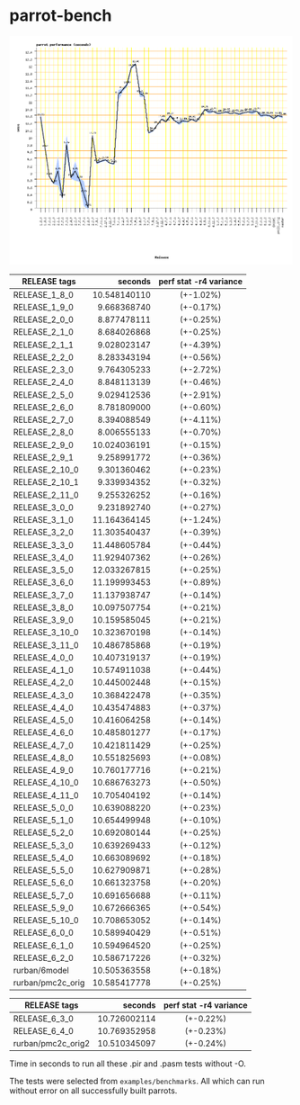 parrot-bench
============

![Curve](parrot-bench-20140321.png)


| RELEASE tags  | seconds       | perf stat -r4 variance |
|---------------|--------------:|:----------------------:|
| RELEASE_1_8_0	| 10.548140110	| (+-1.02%)	|
| RELEASE_1_9_0	|  9.668368740	| (+-0.17%)	|
| RELEASE_2_0_0	|  8.877478111	| (+-0.25%)	|
| RELEASE_2_1_0	|  8.684026868	| (+-0.25%)	|
| RELEASE_2_1_1	|  9.028023147	| (+-4.39%)	|
| RELEASE_2_2_0	|  8.283343194	| (+-0.56%)	|
| RELEASE_2_3_0	|  9.764305233	| (+-2.72%)	|
| RELEASE_2_4_0	|  8.848113139	| (+-0.46%)	|
| RELEASE_2_5_0	|  9.029412536	| (+-2.91%)	|
| RELEASE_2_6_0	|  8.781809000	| (+-0.60%)	|
| RELEASE_2_7_0	|  8.394088549	| (+-4.11%)	|
| RELEASE_2_8_0	|  8.006555133	| (+-0.70%)	|
| RELEASE_2_9_0	| 10.024036191	| (+-0.15%)	|
| RELEASE_2_9_1	|  9.258991772	| (+-0.36%)	|
| RELEASE_2_10_0|  9.301360462	| (+-0.23%)	|
| RELEASE_2_10_1|  9.339934352	| (+-0.32%)	|
| RELEASE_2_11_0|  9.255326252	| (+-0.16%)	|
| RELEASE_3_0_0	|  9.231892740	| (+-0.27%)	|
| RELEASE_3_1_0	| 11.164364145	| (+-1.24%)	|
| RELEASE_3_2_0	| 11.303540437	| (+-0.39%)	|
| RELEASE_3_3_0	| 11.448605784	| (+-0.44%)	|
| RELEASE_3_4_0	| 11.929407362	| (+-0.26%)	|
| RELEASE_3_5_0	| 12.033267815	| (+-0.25%)	|
| RELEASE_3_6_0	| 11.199993453	| (+-0.89%)	|
| RELEASE_3_7_0	| 11.137938747	| (+-0.14%)	|
| RELEASE_3_8_0	| 10.097507754	| (+-0.21%)	|
| RELEASE_3_9_0	| 10.159585045	| (+-0.21%)	|
| RELEASE_3_10_0| 10.323670198	| (+-0.14%)	|
| RELEASE_3_11_0| 10.486785868	| (+-0.19%)	|
| RELEASE_4_0_0	| 10.407319137	| (+-0.19%)	|
| RELEASE_4_1_0	| 10.574911038	| (+-0.44%)	|
| RELEASE_4_2_0	| 10.445002448	| (+-0.15%)	|
| RELEASE_4_3_0	| 10.368422478	| (+-0.35%)	|
| RELEASE_4_4_0	| 10.435474883	| (+-0.37%)	|
| RELEASE_4_5_0	| 10.416064258	| (+-0.14%)	|
| RELEASE_4_6_0	| 10.485801277	| (+-0.17%)	|
| RELEASE_4_7_0	| 10.421811429	| (+-0.25%)	|
| RELEASE_4_8_0	| 10.551825693	| (+-0.08%)	|
| RELEASE_4_9_0	| 10.760177716	| (+-0.21%)	|
| RELEASE_4_10_0| 10.686763273	| (+-0.50%)	|
| RELEASE_4_11_0| 10.705404192	| (+-0.14%)	|
| RELEASE_5_0_0	| 10.639088220	| (+-0.23%)	|
| RELEASE_5_1_0	| 10.654499948	| (+-0.10%)	|
| RELEASE_5_2_0	| 10.692080144	| (+-0.25%)	|
| RELEASE_5_3_0	| 10.639269433	| (+-0.12%)	|
| RELEASE_5_4_0	| 10.663089692	| (+-0.18%)	|
| RELEASE_5_5_0	| 10.627909871	| (+-0.28%)	|
| RELEASE_5_6_0	| 10.661323758	| (+-0.20%)	|
| RELEASE_5_7_0	| 10.691656688	| (+-0.11%)	|
| RELEASE_5_9_0	| 10.672666365	| (+-0.54%)	|
| RELEASE_5_10_0| 10.708653052	| (+-0.14%)	|
| RELEASE_6_0_0	| 10.589940429	| (+-0.51%)	|
| RELEASE_6_1_0	| 10.594964520	| (+-0.25%)	|
| RELEASE_6_2_0	| 10.586717226	| (+-0.32%)	|
| rurban/6model	| 10.505363558	| (+-0.18%)	|
| rurban/pmc2c_orig| 10.585417778 | (+-0.25%)	|

| RELEASE tags  | seconds       | perf stat -r4 variance |
|---------------|--------------:|:----------------------:|
| RELEASE_6_3_0	| 10.726002114	| (+-0.22%)	|
| RELEASE_6_4_0	| 10.769352958	| (+-0.23%)	|
| rurban/pmc2c_orig2 | 10.510345097 | (+-0.24%) |

Time in seconds to run all these .pir and .pasm tests without -O.

The tests were selected from `examples/benchmarks`. All which can run
without error on all successfully built parrots.
